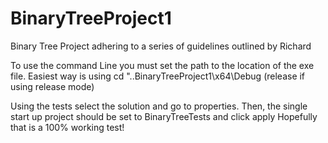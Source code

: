 # BinaryTreeProject1
Binary Tree Project adhering to a series of guidelines outlined by Richard 

To use the command Line you must set the path to the location of the exe file.
Easiest way is using cd "..BinaryTreeProject1\x64\Debug (release if using release mode)

Using the tests select the solution and go to properties.
Then, the single start up project should be set to BinaryTreeTests and click apply
Hopefully that is a 100% working test!
